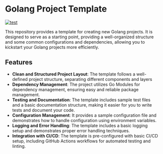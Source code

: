 # Golang Project Template

[![test](https://github.com/kunhou/simple-backend/actions/workflows/test.yml/badge.svg)](https://github.com/kunhou/simple-backend/blob/master/.github/workflows/test.yml)

This repository provides a template for creating new Golang projects. It is designed to serve as a starting point, providing a well-organized structure and some common configurations and dependencies, allowing you to kickstart your Golang projects more efficiently.

## Features

- **Clean and Structured Project Layout**: The template follows a well-defined project structure, separating different components and layers
- **Dependency Management**: The project utilizes Go Modules for dependency management, ensuring easy and reliable package management.
- **Testing and Documentation**: The template includes sample test files and a basic documentation structure, making it easier for you to write tests and document your code.
- **Configuration Management**: It provides a sample configuration file and demonstrates how to handle configuration using environment variables.
- **Logging and Error Handling**: The template includes a basic logging setup and demonstrates proper error handling techniques.
- **Integration with CI/CD**: The template is pre-configured with basic CI/CD setup, including GitHub Actions workflows for automated testing and linting.
